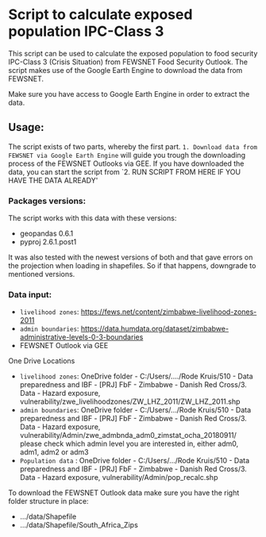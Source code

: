 # Script to calculate exposed population IPC-Class 3

This script can be used to calculate the exposed population to food security IPC-Class 3 (Crisis Situation) from FEWSNET Food Security Outlook. The script makes use of the Google Earth Engine to download the data from FEWSNET. 

Make sure you have access to Google Earth Engine in order to extract the data. 

## Usage: 
The script exists of two parts, whereby the first part. `1. Download data from FEWSNET via Google Earth Engine` will guide you trough the downloading process of the FEWSNET Outlooks via GEE. If you have downloaded the data, you can start the script from `2. RUN SCRIPT FROM HERE IF YOU HAVE THE DATA ALREADY' 

### Packages versions:
The script works with this data with these versions:
- geopandas 0.6.1
- pyproj 2.6.1.post1

It was also tested with the newest versions of both and that gave errors on the projection when loading in shapefiles. So if that happens, downgrade to mentioned versions.

### Data input: 
-	`livelihood zones`: https://fews.net/content/zimbabwe-livelihood-zones-2011<br>
-	`admin boundaries`: https://data.humdata.org/dataset/zimbabwe-administrative-levels-0-3-boundaries<br>
-	FEWSNET Outlook via GEE

One Drive Locations
-	`livelihood zones`: OneDrive folder - C:/Users/..../Rode Kruis/510 - Data preparedness and IBF - [PRJ] FbF - Zimbabwe - Danish Red Cross/3. Data - Hazard exposure, vulnerability/zwe_livelihoodzones/ZW_LHZ_2011/ZW_LHZ_2011.shp
-	`admin boundaries`: OneDrive folder - C:/Users/.../Rode Kruis/510 - Data preparedness and IBF - [PRJ] FbF - Zimbabwe - Danish Red Cross/3. Data - Hazard exposure, vulnerability/Admin/zwe_admbnda_adm0_zimstat_ocha_20180911/  
please check which admin level you are interested in, either adm0, adm1, adm2 or adm3<br>
-	`Population data` :  OneDrive folder - C:/Users/.../Rode Kruis/510 - Data preparedness and IBF - [PRJ] FbF - Zimbabwe - Danish Red Cross/3. Data - Hazard exposure, vulnerability/Admin/pop_recalc.shp

To download the FEWSNET Outlook data make sure you have the right folder structure in place:
-	…/data/Shapefile
-	…/data/Shapefile/South_Africa_Zips


